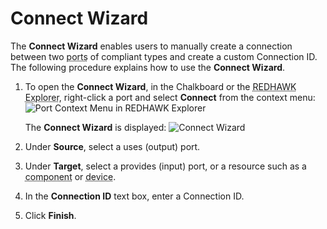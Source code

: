 # Connect Wizard

The **Connect Wizard** enables users to manually create a connection between two <abbr title="See Glossary.">ports</abbr> of compliant types and create a custom Connection ID. The following procedure explains how to use the **Connect Wizard**.

1.  To open the **Connect Wizard**, in the Chalkboard or the <abbr title="See Glossary.">REDHAWK Explorer</abbr>, right-click a port and select **Connect** from the context menu:
    ![Port Context Menu in REDHAWK Explorer](img/portcontextmenuexplorer.png)

    The **Connect Wizard** is displayed:
    ![Connect Wizard](img/connectwiz.png)

2.  Under **Source**, select a uses (output) port.

3.  Under **Target**, select a provides (input) port, or a resource such as a <abbr title="See Glossary.">component</abbr> or <abbr title="See Glossary.">device</abbr>.

4.  In the **Connection ID** text box, enter a Connection ID.

5.  Click **Finish**.
